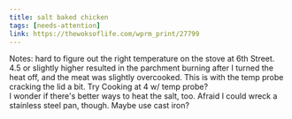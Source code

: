 ```yaml
---
title: salt baked chicken
tags: [needs-attention]
link: https://thewoksoflife.com/wprm_print/27799
---
```

Notes: hard to figure out the right temperature on the stove at 6th Street. 4.5 or slightly higher resulted in the parchment burning after I turned the heat off, and the meat was slightly overcooked. This is with the temp probe cracking the lid a bit. Try Cooking at 4 w/ temp probe?   
I wonder if there's better ways to heat the salt, too. Afraid I could wreck a stainless steel pan, though. Maybe use cast iron?

